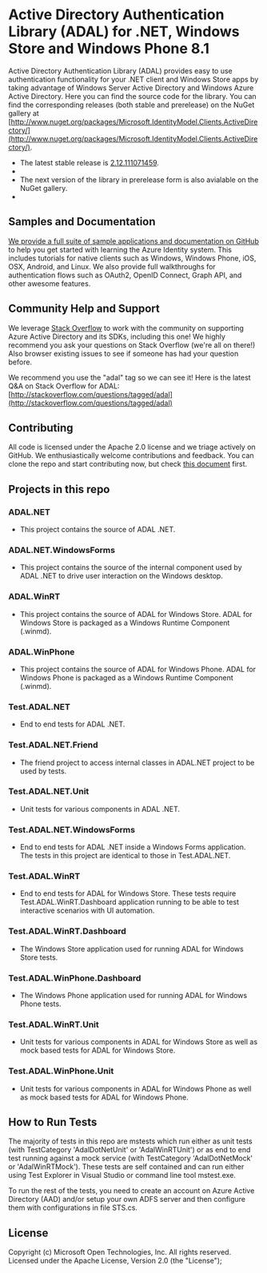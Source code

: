 # Active Directory Authentication Library (ADAL) for .NET, Windows Store and Windows Phone 8.1

Active Directory Authentication Library (ADAL) provides easy to use authentication functionality for your .NET client and Windows Store apps by taking advantage of Windows Server Active Directory and Windows Azure Active Directory.
Here you can find the source code for the library. You can find the corresponding releases (both stable and prerelease) on the NuGet gallery at [http://www.nuget.org/packages/Microsoft.IdentityModel.Clients.ActiveDirectory/](http://www.nuget.org/packages/Microsoft.IdentityModel.Clients.ActiveDirectory/).

- The latest stable release is [2.12.111071459](https://www.nuget.org/packages/Microsoft.IdentityModel.Clients.ActiveDirectory/). 
- 
- The next version of the library in prerelease form is also avialable on the NuGet gallery.
- 
## Samples and Documentation

[We provide a full suite of sample applications and documentation on GitHub](https://github.com/AzureADSamples) to help you get started with learning the Azure Identity system. This includes tutorials for native clients such as Windows, Windows Phone, iOS, OSX, Android, and Linux. We also provide full walkthroughs for authentication flows such as OAuth2, OpenID Connect, Graph API, and other awesome features. 

## Community Help and Support

We leverage [Stack Overflow](http://stackoverflow.com/) to work with the community on supporting Azure Active Directory and its SDKs, including this one! We highly recommend you ask your questions on Stack Overflow (we're all on there!) Also browser existing issues to see if someone has had your question before. 

We recommend you use the "adal" tag so we can see it! Here is the latest Q&A on Stack Overflow for ADAL: [http://stackoverflow.com/questions/tagged/adal](http://stackoverflow.com/questions/tagged/adal)

## Contributing

All code is licensed under the Apache 2.0 license and we triage actively on GitHub. We enthusiastically welcome contributions and feedback. You can clone the repo and start contributing now, but check [this document](./contributing.md) first.


## Projects in this repo

### ADAL.NET

* This project contains the source of ADAL .NET.

### ADAL.NET.WindowsForms

* This project contains the source of the internal component used by ADAL .NET to drive user interaction on the Windows desktop.

### ADAL.WinRT

* This project contains the source of ADAL for Windows Store. ADAL for Windows Store is packaged as a Windows Runtime Component (.winmd).

### ADAL.WinPhone

* This project contains the source of ADAL for Windows Phone. ADAL for Windows Phone is packaged as a Windows Runtime Component (.winmd).

### Test.ADAL.NET

* End to end tests for ADAL .NET.

### Test.ADAL.NET.Friend

* The friend project to access internal classes in ADAL.NET project to be used by tests.

### Test.ADAL.NET.Unit

* Unit tests for various components in ADAL .NET.

### Test.ADAL.NET.WindowsForms

* End to end tests for ADAL .NET inside a Windows Forms application. The tests in this project are identical to those in Test.ADAL.NET.

### Test.ADAL.WinRT

* End to end tests for ADAL for Windows Store. These tests require Test.ADAL.WinRT.Dashboard application running to be able to test interactive scenarios with UI automation.

### Test.ADAL.WinRT.Dashboard

* The Windows Store application used for running ADAL for Windows Store tests.

### Test.ADAL.WinPhone.Dashboard

* The Windows Phone application used for running ADAL for Windows Phone tests.

### Test.ADAL.WinRT.Unit

* Unit tests for various components in ADAL for Windows Store as well as mock based tests for ADAL for Windows Store.

### Test.ADAL.WinPhone.Unit

* Unit tests for various components in ADAL for Windows Phone as well as mock based tests for ADAL for Windows Phone.

## How to Run Tests

The majority of tests in this repo are mstests which run either as unit tests (with TestCategory 'AdalDotNetUnit' or 'AdalWinRTUnit') or as end to end test running against a mock service (with TestCategory 'AdalDotNetMock' or 'AdalWinRTMock'). 
These tests are self contained and can run either using Test Explorer in Visual Studio or command line tool mstest.exe.

To run the rest of the tests, you need to create an account on Azure Active Directory (AAD) and/or setup your own ADFS server and then configure them with configurations in file STS.cs.

## License

Copyright (c) Microsoft Open Technologies, Inc.  All rights reserved. Licensed under the Apache License, Version 2.0 (the "License"); 
